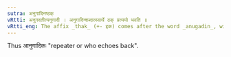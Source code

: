 ```yaml
---
sutra: अनुगादिनष्ठक्
vRtti: अनुगदतीत्यनुगादी । अनुगादिन्शब्दात्स्वार्थे ठक् प्रत्ययो भवति ॥
vRtti_eng: The affix _thak_ (+- इक) comes after the word _anugadin_, without changing its sense.
---
```

Thus आनुगादिकः "repeater or who echoes back".
